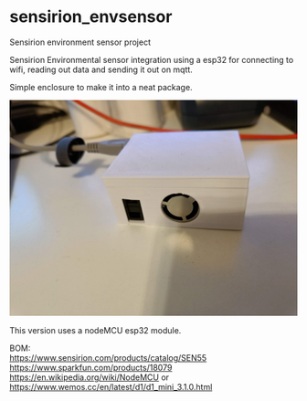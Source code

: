 # sensirion_envsensor
Sensirion environment sensor project


Sensirion Environmental sensor integration using a esp32 for connecting to wifi, reading out data and sending it out on mqtt.

Simple enclosure to make it into a neat package.

![Enclosure](doc/finished.jpg)

This version uses a nodeMCU esp32 module.

BOM:  
https://www.sensirion.com/products/catalog/SEN55  
https://www.sparkfun.com/products/18079  
https://en.wikipedia.org/wiki/NodeMCU or https://www.wemos.cc/en/latest/d1/d1_mini_3.1.0.html
